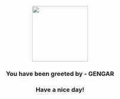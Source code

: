 <p align="center">
            <img src="https://raw.githubusercontent.com/PokeAPI/sprites/master/sprites/pokemon/94.png" width="150" height="150">
          </p>
          <h3 align="center">You have been greeted by - <b>GENGAR</b></h3>
          <h3 align="center">Have a nice day!</h3>
